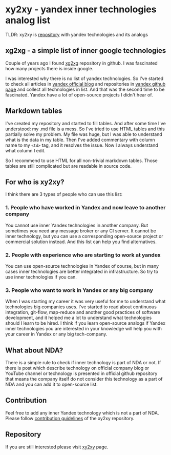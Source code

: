 # xy2xy - yandex inner technologies analog list

TLDR: xy2xy is [repository](https://github.com/kirillsulim/xy2xy) with yandex technologies and its analogs


## xg2xg - a simple list of inner google technologies

Couple of years ago I found [xg2xg](https://github.com/jhuangtw/xg2xg) repository in github.
I was fascinated how many projects there is inside google.

I was interested why there is no list of yandex technologies.
So I've started to check all articles in [yandex official blog](https://habr.com/ru/company/yandex/) and repositories in [yandex github page](https://github.com/yandex) and collect all technologies in list.
And that was the second time to be fascinated.
Yandex have a lot of open-source projects I didn't hear of.


## Markdown tables

I've created my repository and started to fill tables.
And after some time I've understood: my .md file is a mess.
So I've tried to use HTML tables and this partially solve my problem.
My file was huge, but I was able to understand what is the data in my table.
Then I've added commentary with column name to my `<td>` tag, and it resolves the issue.
Now I always understand what column I edit.

So I recommend to use HTML for all non-trivial markdown tables.
Those tables are still complicated but are readable in source code.


## For who is xy2xy?

I think there are 3 types of people who can use this list:

### 1. People who have worked in Yandex and now leave to another company

You cannot use inner Yandex technologies in another company.
But sometimes you need any message broker or any CI server.
It cannot be inner technology, but you can use a corresponding open-source project or commercial solution instead.
And this list can help you find alternatives.

### 2. People with experience who are starting to work at yandex

You can use open-source technologies in Yandex of course, but in many cases inner technologies are better integrated in infrastructure.
So try to use inner technologies if you can.

### 3. People who want to work in Yandex or any big company

When I was starting my career it was very useful for me to understand what technologies big companies uses.
I've started to read about continuous integration, git-flow, map-reduce and another good practices of software development, and it helped me a lot to understand what technologies should I learn to be hired.
I think if you learn open-source analogs if Yandex inner technologies you are interested in your knowledge will help you with your career in Yandex or any big tech-company.


## What about NDA?

There is a simple rule to check if inner technology is part of NDA or not.
If there is post which describe technology on official company blog or YouTube channel or technology is presented in official github repository
that means the company itself do not consider this technology as a part of NDA and you can add it to open-source list.


## Contribution

Feel free to add any inner Yandex technology which is not a part of NDA.
Please follow [contribution guidelines](https://github.com/kirillsulim/xy2xy#contibuting) of the xy2xy repository.


## Repository

If you are still interested please visit [xy2xy](https://github.com/kirillsulim/xy2xy) page.
